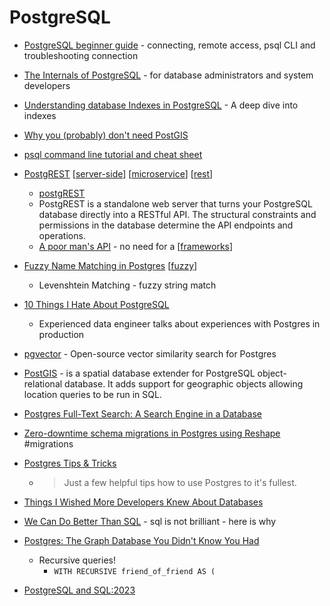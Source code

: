 PostgreSQL
==========

* [PostgreSQL beginner guide](https://knowledgepill.it/posts/postgresql-basics-guide/) - connecting, remote access, psql CLI and troubleshooting connection
* [The Internals of PostgreSQL](https://www.interdb.jp/pg/index.html) - for database administrators and system developers
* [Understanding database Indexes in PostgreSQL](https://blog.mastermind.dev/indexes-in-postgresql) - A deep dive into indexes
* [Why you (probably) don't need PostGIS](https://blog.rebased.pl/2020/04/07/why-you-probably-dont-need-postgis)
* [psql command line tutorial and cheat sheet](https://tomcam.github.io/postgres/)
* [PostgREST](https://postgrest.org/) [[server-side]] [[microservice]] [[rest]]
    * [postgREST](https://github.com/PostgREST/postgrest)
    * PostgREST is a standalone web server that turns your PostgreSQL database directly into a RESTful API. The structural constraints and permissions in the database determine the API endpoints and operations.
    * [A poor man's API](https://blog.frankel.ch/poor-man-api/) - no need for a [[frameworks]]
* [Fuzzy Name Matching in Postgres](https://info.crunchydata.com/blog/fuzzy-name-matching-in-postgresql) [[fuzzy]]
    * Levenshtein Matching - fuzzy string match
* [10 Things I Hate About PostgreSQL](https://rbranson.medium.com/10-things-i-hate-about-postgresql-20dbab8c2791)
    * Experienced data engineer talks about experiences with Postgres in production
* [pgvector](https://github.com/ankane/pgvector) - Open-source vector similarity search for Postgres 
* [PostGIS](https://postgis.net/) - is a spatial database extender for PostgreSQL object-relational database. It adds support for geographic objects allowing location queries to be run in SQL. 
* [Postgres Full-Text Search: A Search Engine in a Database](https://blog.crunchydata.com/blog/postgres-full-text-search-a-search-engine-in-a-database)
* [Zero-downtime schema migrations in Postgres using Reshape](https://fabianlindfors.se/blog/schema-migrations-in-postgres-using-reshape/) #migrations
* [Postgres Tips & Tricks](https://www.crunchydata.com/postgres-tips)
    * > Just a few helpful tips how to use Postgres to it's fullest.
* [Things I Wished More Developers Knew About Databases](https://medium.com/@rakyll/things-i-wished-more-developers-knew-about-databases-2d0178464f78)

* [We Can Do Better Than SQL](https://edgedb.com/blog/we-can-do-better-than-sql/) - sql is not brilliant - here is why
* [Postgres: The Graph Database You Didn't Know You Had](https://www.dylanpaulus.com/posts/postgres-is-a-graph-database/)
    * Recursive queries!
        * `WITH RECURSIVE friend_of_friend AS (`
* [PostgreSQL and SQL:2023](http://peter.eisentraut.org/blog/2023/04/18/postgresql-and-sql-2023)

[//begin]: # "Autogenerated link references for markdown compatibility"
[server-side]: server-side.md "Server Side"
[microservice]: microservice.md "MicroService"
[rest]: rest.md "rest"
[frameworks]: frameworks.md "Frameworks"
[fuzzy]: fuzzy.md "Fuzzy Matching/Finding"
[//end]: # "Autogenerated link references"
